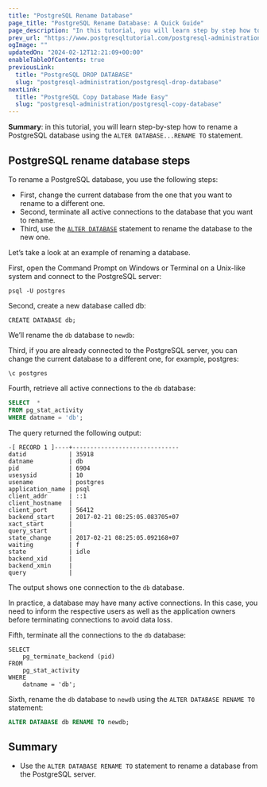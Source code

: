 ```yaml
---
title: "PostgreSQL Rename Database"
page_title: "PostgreSQL Rename Database: A Quick Guide"
page_description: "In this tutorial, you will learn step by step how to rename a PostgreSQL database by using the ALTER TABLE RENAME TO statement."
prev_url: "https://www.postgresqltutorial.com/postgresql-administration/postgresql-rename-database/"
ogImage: ""
updatedOn: "2024-02-12T12:21:09+00:00"
enableTableOfContents: true
previousLink: 
  title: "PostgreSQL DROP DATABASE"
  slug: "postgresql-administration/postgresql-drop-database"
nextLink: 
  title: "PostgreSQL Copy Database Made Easy"
  slug: "postgresql-administration/postgresql-copy-database"
---
```





**Summary**: in this tutorial, you will learn step\-by\-step how to rename a PostgreSQL database using the `ALTER DATABASE...RENAME TO` statement.


## PostgreSQL rename database steps

To rename a PostgreSQL database, you use the following steps:

* First, change the current database from the one that you want to rename to a different one.
* Second, terminate all active connections to the database that you want to rename.
* Third, use the [`ALTER DATABASE`](postgresql-alter-database) statement to rename the database to the new one.

Let’s take a look at an example of renaming a database.

First, open the Command Prompt on Windows or Terminal on a Unix\-like system and connect to the PostgreSQL server:


```pgsqlsql
psql -U postgres
```
Second, create a new database called db:


```
CREATE DATABASE db;
```
We’ll rename the `db` database to `newdb`:

Third, if you are already connected to the PostgreSQL server, you can change the current database to a different one, for example, postgres:


```
\c postgres
```
Fourth, retrieve all active connections to the `db` database:


```sql
SELECT  *
FROM pg_stat_activity
WHERE datname = 'db';
```
The query returned the following output:


```shell
-[ RECORD 1 ]----+------------------------------
datid            | 35918
datname          | db
pid              | 6904
usesysid         | 10
usename          | postgres
application_name | psql
client_addr      | ::1
client_hostname  |
client_port      | 56412
backend_start    | 2017-02-21 08:25:05.083705+07
xact_start       |
query_start      |
state_change     | 2017-02-21 08:25:05.092168+07
waiting          | f
state            | idle
backend_xid      |
backend_xmin     |
query            |

```
The output shows one connection to the `db` database.

In practice, a database may have many active connections. In this case, you need to inform the respective users as well as the application owners before terminating connections to avoid data loss.

Fifth, terminate all the connections to the `db` database:


```
SELECT
    pg_terminate_backend (pid)
FROM
    pg_stat_activity
WHERE
    datname = 'db';
```
Sixth, rename the `db` database to `newdb` using the `ALTER DATABASE RENAME TO` statement:


```sql
ALTER DATABASE db RENAME TO newdb;
```

## Summary

* Use the `ALTER DATABASE RENAME TO` statement to rename a database from the PostgreSQL server.

